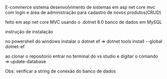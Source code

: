 E-commerce sistema 
desenvolvimento de sistemas em asp net core mvc com login e área de administração para cadastro de novos produtos(CRUD)

feito em asp net core MVC usando o .dotnet 8.0
banco de dados em MySQL 

instrução de instalação 

no powershell do windows instalar o dotnet ef 
 => dotnet tools install --global dotnet-ef


ao clonar o repositorio 
entrar no terminal do vs studio e digitar o comando 
=> update-database

Obs: verificar a string de conexão do banco de dados 
